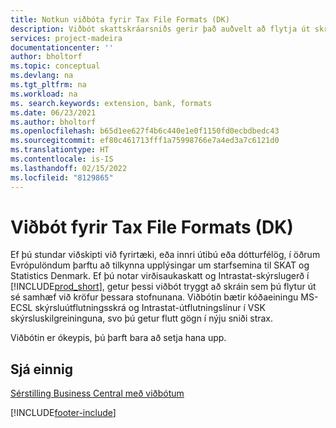 ```yaml
---
title: Notkun viðbóta fyrir Tax File Formats (DK)
description: Viðbót skattskráarsniðs gerir það auðvelt að flytja út skrár sem eru forstilltar til að uppfylla kröfur banka um rafræna skráningu.
services: project-madeira
documentationcenter: ''
author: bholtorf
ms.topic: conceptual
ms.devlang: na
ms.tgt_pltfrm: na
ms.workload: na
ms. search.keywords: extension, bank, formats
ms.date: 06/23/2021
ms.author: bholtorf
ms.openlocfilehash: b65d1ee627f4b6c440e1e0f1150fd0ecbdbedc43
ms.sourcegitcommit: ef80c461713fff1a75998766e7a4ed3a7c6121d0
ms.translationtype: HT
ms.contentlocale: is-IS
ms.lasthandoff: 02/15/2022
ms.locfileid: "8129865"
---
```

# <a name="the-tax-file-formats-dk-extension"></a>Viðbót fyrir Tax File Formats (DK)
Ef þú stundar viðskipti við fyrirtæki, eða innri útibú eða dótturfélög, í öðrum Evrópulöndum þarftu að tilkynna upplýsingar um starfsemina til SKAT og Statistics Denmark. Ef þú notar virðisaukaskatt og Intrastat-skýrslugerð í [!INCLUDE[prod_short](includes/prod_short.md)], getur þessi viðbót tryggt að skráin sem þú flytur út sé samhæf við kröfur þessara stofnunana. Viðbótin bætir kóðaeiningu MS-ECSL skýrsluútflutningsskrá og Intrastat-útflutningslínur í VSK skýrsluskilgreininguna, svo þú getur flutt gögn í nýju sniði strax.

Viðbótin er ókeypis, þú þarft bara að setja hana upp.

## <a name="see-also"></a>Sjá einnig
[Sérstilling Business Central með viðbótum](ui-extensions.md)


[!INCLUDE[footer-include](includes/footer-banner.md)]